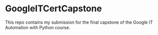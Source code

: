 # GoogleITCertCapstone
This repo contains my submission for the final capstone of the Google IT Automation with Python course.
